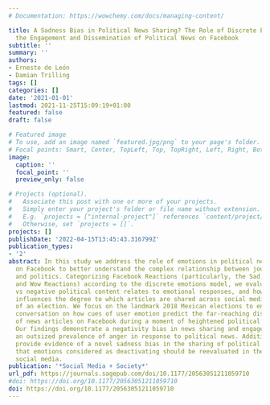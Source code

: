 ```yaml
---
# Documentation: https://wowchemy.com/docs/managing-content/

title: A Sadness Bias in Political News Sharing? The Role of Discrete Emotions in
  the Engagement and Dissemination of Political News on Facebook
subtitle: ''
summary: ''
authors:
- Ernesto de León
- Damian Trilling
tags: []
categories: []
date: '2021-01-01'
lastmod: 2021-11-25T15:09:19+01:00
featured: false
draft: false

# Featured image
# To use, add an image named `featured.jpg/png` to your page's folder.
# Focal points: Smart, Center, TopLeft, Top, TopRight, Left, Right, BottomLeft, Bottom, BottomRight.
image:
  caption: ''
  focal_point: ''
  preview_only: false

# Projects (optional).
#   Associate this post with one or more of your projects.
#   Simply enter your project's folder or file name without extension.
#   E.g. `projects = ["internal-project"]` references `content/project/deep-learning/index.md`.
#   Otherwise, set `projects = []`.
projects: []
publishDate: '2022-04-15T13:45:43.316799Z'
publication_types:
- '2'
abstract: In this study we address the role of emotions in political news sharing
  on Facebook to better understand the complex relationship between journalism, emotions,
  and politics. Categorizing Facebook Reactions (particularly, the Sad, Angry, Love,
  and Wow Reactions) according to the discrete emotions model, we evaluate how positive
  vs negative political content relates to emotional responses, and how this consequentially
  influences the degree to which articles are shared across social media in the context
  of an election. We focus on the landmark 2018 Mexican elections to enable a nuanced
  conversation on how cues of user emotion predict the far-reaching dissemination
  of news articles on Facebook during a moment of heightened political attention.
  Our findings demonstrate a negativity bias in news sharing and engagement, showing
  an outsized prevalence of anger in response to political news. Additionally, we
  provide evidence of a novel sadness bias in the sharing of political coverage, suggesting
  that emotions considered as deactivating should be reevaluated in the context of
  social media.
publication: '*Social Media + Society*'
url_pdf: https://journals.sagepub.com/doi/10.1177/20563051211059710
#doi: https://doi.org/10.1177/20563051211059710
doi: https://doi.org/10.1177/20563051211059710
---
```



